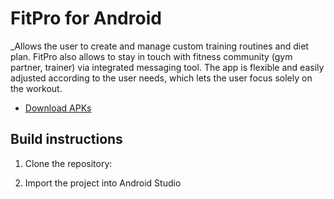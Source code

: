 # FitPro for Android

_Allows the user to create and manage custom training routines and diet plan. FitPro also allows to stay in touch with fitness community (gym partner, trainer) via integrated messaging tool. The app is flexible and easily adjusted according to the user needs, which lets the user focus solely on the workout.

* [Download APKs]()

Build instructions
------------------

1. Clone the repository:

2. Import the project into Android Studio
